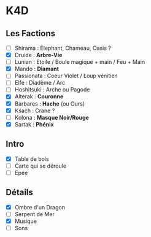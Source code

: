 # K4D

## Les Factions

- [ ] Shirama : Elephant, Chameau, Oasis ?
- [X] Druide : **Arbre-Vie**
- [ ] Lunian : Etoile / Boule magique + main / Feu + Main
- [X] Mando : **Diamant**
- [ ] Passionata : Coeur Violet / Loup vénitien
- [ ] Elfe : Diadème / Arc
- [ ] Hoshitsuki : Arche ou Pagode
- [X] Alterak : **Couronne**
- [X] Barbares : **Hache** (ou Ours)
- [X] Ksach : Crane ?
- [ ] Kolona : **Masque Noir/Rouge**
- [X] Sartak : **Phénix**

## Intro

- [X] Table de bois
- [ ] Carte qui se déroule
- [ ] Epée

## Détails

- [X] Ombre d'un Dragon
- [ ] Serpent de Mer
- [X] Musique
- [ ] Sons
